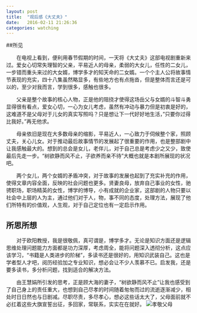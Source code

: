 ```yaml
---
layout: post
title:  "观后感《大丈夫》"
date:   2016-02-11 21:26:36
categories: watching
---
```


##所见

　　在电视上看到，便利用春节假期的时间，一天将《大丈夫》这部电视剧重新来过。爱女心切常失理智的父亲，平易近人的母亲，柔弱的大女儿，任性的二女儿，一步错而重头来过的大女婿，博学多才的知天命的二女婿。一个个主人公将故事情节表现的充实，四十八集虽然略显多，有些地方也有点拖沓，但是整体而言还是可以的，至少对我而言，学到很多，感触也很多。

　　父亲是整个故事的核心人物，正是他的阻挠才使得这场岳父与女婿的斗智斗勇显得很有看点，爱女心切，一心为女儿考虑，虽然有冲动与暴力但是初衷是好的，这难道不是父母对于儿女的真实写照吗？只是想让下一代好好地生活，”只要你过得比我好。”再无他求。

　　母亲依旧是现在大多数母亲的缩影，平易近人，一心致力于伺候整个家，照顾丈夫，关心儿女。对于推动最后故事情节的发展起了很重要的作用，也是整部剧中让我感触最大的。想到的总会是女儿，老伴儿，对于自己总是考虑少之又少，致使最后先走一步。“树欲静而风不止，子欲养而亲不待”大概也就是本剧所展现的状况吧。

　　两个女儿，两个女婿的矛盾冲突，对于故事的发展也起到了充实补充的作用，使得文章内容全面，反映的社会问题也更多。贤妻良母，放弃自己事业的女性，驰骋职场，职场精英的女性，博学的博导，小有成就的企业家，这部剧的人物只要以社会中上层的人为主，通过他们对于人，物，事不同的态度，处理方法，展现了他们所特有的价值观，人生观，对于自己定位也有一定启示作用。
　　
## 所思所想 

　　对于欧阳教授，我是很敬佩，真可谓是，博学多才。无论是知识方面还是逻辑思维处理问题能力方面都是功力深厚，考虑周全，能将问题深入透彻分析，这点应该学习，“书籍是人类进步的阶梯”，多读书还是很好的，用知识武装自己。这也是学者型人才吧，阅历经验加之专业知识，想必会让不少人羡慕不已。启发我，还是要多读书，多分析问题，找到适合的解决方法。

　　由王慧娟所引发的思考，正是顾大海的妻子，“树欲静而风不止”让我也感受到了自己身上的责任重大，也想到自己尽孝的时间随着匆匆而过的流逝逐渐减少，相处时日日然也与日剧减。尽职尽责，多尽孝心，想必这些话太大了，父母面前就不必扛着这些大旗宣誓出征，多回家，常联系，实实在在就好。
![孝敬父母](http://7xqbv5.com1.z0.glb.clouddn.com/parents.jpg)
                                                                                                                       　　　
